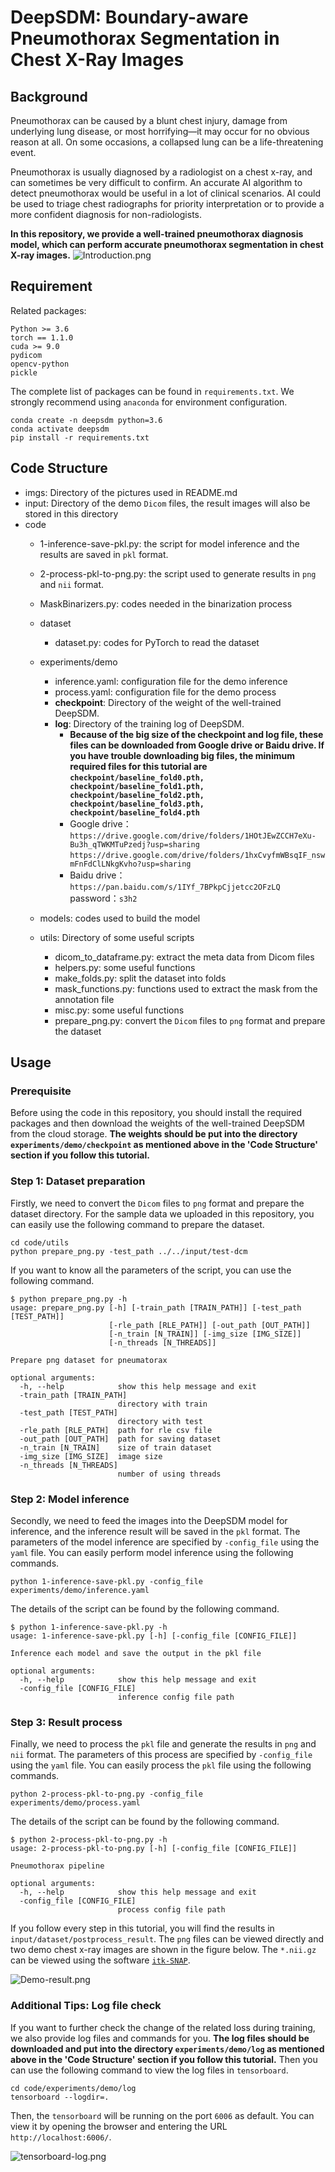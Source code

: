 # DeepSDM: Boundary-aware Pneumothorax Segmentation in Chest X-Ray Images
## Background
Pneumothorax can be caused by a blunt chest injury, damage from underlying lung disease, or most horrifying—it may occur for no obvious reason at all. On some occasions, a collapsed lung can be a life-threatening event.

Pneumothorax is usually diagnosed by a radiologist on a chest x-ray, and can sometimes be very difficult to confirm. An accurate AI algorithm to detect pneumothorax would be useful in a lot of clinical scenarios. AI could be used to triage chest radiographs for priority interpretation or to provide a more confident diagnosis for non-radiologists.

**In this repository, we provide a well-trained pneumothorax diagnosis model, which can perform accurate pneumothorax segmentation in chest X-ray images.**
![Introduction.png](https://github.com/wangyunpengbio/DeepSDM/raw/master/imgs/1-intro.png
)
## Requirement
Related packages:
```
Python >= 3.6
torch == 1.1.0
cuda >= 9.0
pydicom
opencv-python
pickle
```
The complete list of packages can be found in `requirements.txt`. We strongly recommend using `anaconda` for environment configuration.
```
conda create -n deepsdm python=3.6
conda activate deepsdm
pip install -r requirements.txt
```
## Code Structure

- imgs: Directory of the pictures used in README.md
- input: Directory of the demo `Dicom` files, the result images will also be stored in this directory
- code
  - 1-inference-save-pkl.py: the script for model inference and the results are saved in `pkl` format.
  - 2-process-pkl-to-png.py: the script used to generate results in `png` and `nii` format.
  - MaskBinarizers.py: codes needed in the binarization process
  - dataset
    - dataset.py: codes for PyTorch to read the dataset
  - experiments/demo
    - inference.yaml: configuration file for the demo inference
    - process.yaml: configuration file for the demo process
    - **checkpoint**: Directory of the weight of the well-trained DeepSDM.
    - **log**: Directory of the training log of DeepSDM.
      - **Because of the big size of the checkpoint and log file, these files can be downloaded from Google drive or Baidu drive. If you have trouble downloading big files, the minimum required files for this tutorial are `checkpoint/baseline_fold0.pth, checkpoint/baseline_fold1.pth, checkpoint/baseline_fold2.pth, checkpoint/baseline_fold3.pth, checkpoint/baseline_fold4.pth`**
      - Google drive：
      `https://drive.google.com/drive/folders/1HOtJEwZCCH7eXu-Bu3h_qTWKMTuPzedj?usp=sharing`
      `https://drive.google.com/drive/folders/1hxCvyfmWBsqIF_nswmFnFdClLNkgKvho?usp=sharing`
      - Baidu drive：`https://pan.baidu.com/s/1IYf_7BPkpCjjetcc2OFzLQ` password：`s3h2`


  - models: codes used to build the model
  - utils: Directory of some useful scripts
    - dicom_to_dataframe.py: extract the meta data from Dicom files
    - helpers.py: some useful functions
    - make_folds.py: split the dataset into folds
    - mask_functions.py: functions used to extract the mask from the annotation file
    - misc.py: some useful functions
    - prepare_png.py: convert the `Dicom` files to `png` format and prepare the dataset

## Usage

### Prerequisite
Before using the code in this repository, you should install the required packages and then download the weights of the well-trained DeepSDM from the cloud storage. **The weights should be put into the directory `experiments/demo/checkpoint` as mentioned above in the 'Code Structure' section if you follow this tutorial.**

### Step 1: Dataset preparation
Firstly, we need to convert the `Dicom` files to `png` format and prepare the dataset directory. For the sample data we uploaded in this repository, you can easily use the following command to prepare the dataset.

```
cd code/utils
python prepare_png.py -test_path ../../input/test-dcm
```
If you want to know all the parameters of the script, you can use the following command.
```
$ python prepare_png.py -h
usage: prepare_png.py [-h] [-train_path [TRAIN_PATH]] [-test_path [TEST_PATH]]
                      [-rle_path [RLE_PATH]] [-out_path [OUT_PATH]]
                      [-n_train [N_TRAIN]] [-img_size [IMG_SIZE]]
                      [-n_threads [N_THREADS]]

Prepare png dataset for pneumatorax

optional arguments:
  -h, --help            show this help message and exit
  -train_path [TRAIN_PATH]
                        directory with train
  -test_path [TEST_PATH]
                        directory with test
  -rle_path [RLE_PATH]  path for rle csv file
  -out_path [OUT_PATH]  path for saving dataset
  -n_train [N_TRAIN]    size of train dataset
  -img_size [IMG_SIZE]  image size
  -n_threads [N_THREADS]
                        number of using threads

```

### Step 2: Model inference
Secondly, we need to feed the images into the DeepSDM model for inference, and the inference result will be saved in the `pkl` format. The parameters of the model inference are specified by `-config_file` using the `yaml` file. You can easily perform model inference using the following commands. 

```
python 1-inference-save-pkl.py -config_file experiments/demo/inference.yaml
```
The details of the script can be found by the following command.
```
$ python 1-inference-save-pkl.py -h
usage: 1-inference-save-pkl.py [-h] [-config_file [CONFIG_FILE]]

Inference each model and save the output in the pkl file

optional arguments:
  -h, --help            show this help message and exit
  -config_file [CONFIG_FILE]
                        inference config file path
```

### Step 3: Result process
Finally, we need to process the `pkl` file and generate the results in `png` and `nii` format. The parameters of this process are specified by `-config_file` using the `yaml` file. You can easily process the `pkl` file using the following commands.
```
python 2-process-pkl-to-png.py -config_file experiments/demo/process.yaml
```
The details of the script can be found by the following command.
```
$ python 2-process-pkl-to-png.py -h
usage: 2-process-pkl-to-png.py [-h] [-config_file [CONFIG_FILE]]

Pneumothorax pipeline

optional arguments:
  -h, --help            show this help message and exit
  -config_file [CONFIG_FILE]
                        process config file path
```
If you follow every step in this tutorial, you will find the results in `input/dataset/postprocess_result`. The `png` files can be viewed directly and two demo chest x-ray images are shown in the figure below. The `*.nii.gz` can be viewed using the software [`itk-SNAP`](http://www.itksnap.org/pmwiki/pmwiki.php). 

![Demo-result.png](https://github.com/wangyunpengbio/DeepSDM/raw/master/imgs/2-demo.png
)

### Additional Tips: Log file check
If you want to further check the change of the related loss during training, we also provide log files and commands for you. **The log files should be downloaded and put into the directory `experiments/demo/log` as mentioned above in the 'Code Structure' section if you follow this tutorial.** Then you can use the following command to view the log files in `tensorboard`.
```
cd code/experiments/demo/log
tensorboard --logdir=.
```
Then, the `tensorboard` will be running on the port `6006` as default. You can view it by opening the browser and entering the URL `http://localhost:6006/`.

![tensorboard-log.png](https://github.com/wangyunpengbio/DeepSDM/raw/master/imgs/3-log.gif
)